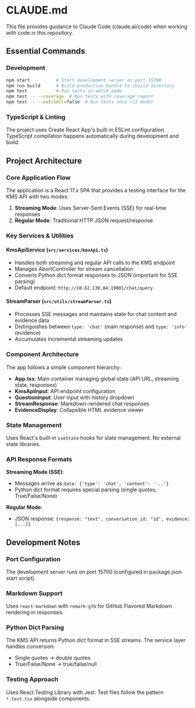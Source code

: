 # CLAUDE.md

This file provides guidance to Claude Code (claude.ai/code) when working with code in this repository.

## Essential Commands

### Development
```bash
npm start          # Start development server on port 15700
npm run build      # Build production bundle to /build directory
npm test           # Run tests in watch mode
npm test -- --coverage  # Run tests with coverage report
npm test -- --watchAll=false  # Run tests once (CI mode)
```

### TypeScript & Linting
The project uses Create React App's built-in ESLint configuration. TypeScript compilation happens automatically during development and build.

## Project Architecture

### Core Application Flow
The application is a React 17.x SPA that provides a testing interface for the KMS API with two modes:
1. **Streaming Mode**: Uses Server-Sent Events (SSE) for real-time responses
2. **Regular Mode**: Traditional HTTP JSON request/response

### Key Services & Utilities

#### KmsApiService (`src/services/kmsApi.ts`)
- Handles both streaming and regular API calls to the KMS endpoint
- Manages AbortController for stream cancellation
- Converts Python dict format responses to JSON (important for SSE parsing)
- Default endpoint: `http://10.62.130.84:19001/chat/query`

#### StreamParser (`src/utils/streamParser.ts`)
- Processes SSE messages and maintains state for chat content and evidence data
- Distinguishes between `type: 'chat'` (main response) and `type: 'info'` (evidence)
- Accumulates incremental streaming updates

### Component Architecture

The app follows a simple component hierarchy:
- **App.tsx**: Main container managing global state (API URL, streaming state, responses)
- **KmsApiInput**: API endpoint configuration
- **QuestionInput**: User input with history dropdown
- **StreamResponse**: Markdown-rendered chat responses
- **EvidenceDisplay**: Collapsible HTML evidence viewer

### State Management
Uses React's built-in `useState` hooks for state management. No external state libraries.

### API Response Formats

**Streaming Mode (SSE)**:
- Messages arrive as `data: {'type': 'chat', 'content': '...'}`
- Python dict format requires special parsing (single quotes, True/False/None)

**Regular Mode**:
- JSON response: `{response: "text", conversation_id: "id", evidence: [...]}`

## Development Notes

### Port Configuration
The development server runs on port 15700 (configured in package.json start script).

### Markdown Support
Uses `react-markdown` with `remark-gfm` for GitHub Flavored Markdown rendering in responses.

### Python Dict Parsing
The KMS API returns Python dict format in SSE streams. The service layer handles conversion:
- Single quotes → double quotes
- True/False/None → true/false/null

### Testing Approach
Uses React Testing Library with Jest. Test files follow the pattern `*.test.tsx` alongside components.